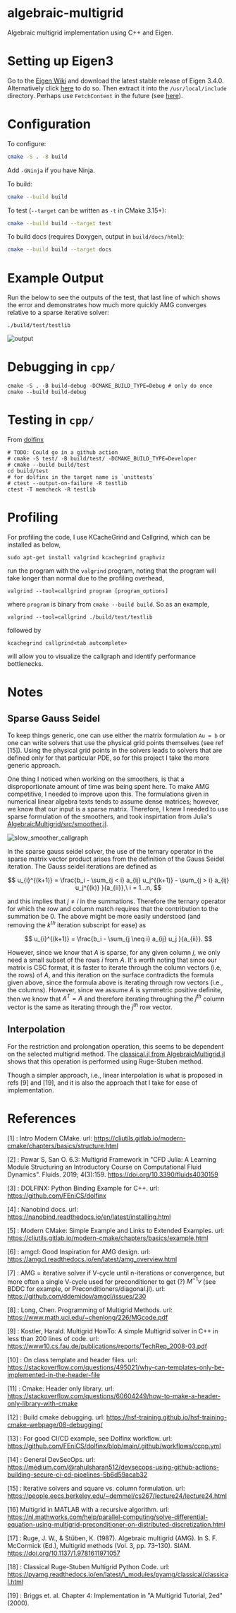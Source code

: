 # algebraic-multigrid

Algebraic multigrid implementation using C++ and Eigen.

# Setting up Eigen3

Go to the [Eigen Wiki](https://eigen.tuxfamily.org/index.php?title=Main_Page) and download the latest stable release of Eigen 3.4.0. Alternatively click [here](https://gitlab.com/libeigen/eigen/-/archive/3.4.0/eigen-3.4.0.tar.gz) to do so. Then extract it into the `/usr/local/include` directory. Perhaps use  `FetchContent` in the future (see [here](https://stackoverflow.com/questions/65860094/how-to-add-eigen-library-to-a-cmake-c-project-via-fetchcontent)).

# Configuration

To configure:

```bash
cmake -S . -B build
```

Add `-GNinja` if you have Ninja.

To build:

```bash
cmake --build build
```

To test (`--target` can be written as `-t` in CMake 3.15+):

```bash
cmake --build build --target test
```

To build docs (requires Doxygen, output in `build/docs/html`):

```bash
cmake --build build --target docs
```

# Example Output

Run the below to see the outputs of the test, that last line of which shows the error and demonstrates how much more quickly AMG converges relative to a sparse iterative solver:

```
./build/test/testlib
```

![output](image/README/output.png)

# Debugging in `cpp/`

```shell
cmake -S . -B build-debug -DCMAKE_BUILD_TYPE=Debug # only do once
cmake --build build-debug
```

# Testing in `cpp/`

From [dolfinx](https://github.com/FEniCS/dolfinx/blob/6189a7e2f42a63cc2bafd10696862efb41f0c3f9/.circleci/config.yml#L32)

```shell
# TODO: Could go in a github action
# cmake -S test/ -B build/test/ -DCMAKE_BUILD_TYPE=Developer 
# cmake --build build/test
cd build/test
# for dolfinx in the target name is `unittests`
# ctest --output-on-failure -R testlib
ctest -T memcheck -R testlib
```

# Profiling

For profiling the code, I use KCacheGrind and Callgrind, which can be installed as below,

```shell
sudo apt-get install valgrind kcachegrind graphviz
```

run the program with the `valgrind` program, noting that the program will take longer than normal due to the profiling overhead,

```shell
valgrind --tool=callgrind program [program_options]
```

where `program` is binary from `cmake --build build`. So as an example,

```shell
valgrind --tool=callgrind ./build/test/testlib
```

followed by

```shell
kcachegrind callgrind<tab autcomplete>
```

will allow you to visualize the callgraph and identify performance bottlenecks.

# Notes

## Sparse Gauss Seidel

To keep things generic, one can use either the matrix formulation `Au = b` or one can write solvers that use the physical grid points themselves (see ref [15]). Using the physical grid points in the solvers leads to solvers that are defined only for that particular
PDE, so for this project I take the more generic approach.

One thing I noticed when working on the smoothers, is that a disproportionate amount of time was being spent here. To make AMG competitive, I needed to improve upon this. The formulations given in numerical linear algebra texts tends to assume dense matrices; however, we know that our input is a sparse matrix. Therefore, I knew I needed to use sparse formulation of the smoothers, and took inspirtation from Julia's [AlgebraicMultigrid/src/smoother.jl](https://github.com/JuliaLinearAlgebra/AlgebraicMultigrid.jl/blob/master/src/smoother.jl).

![slow_smoother_callgraph](image/README/slow_smoother_callgraph.png)

In the sparse gauss seidel solver, the use of the ternary operator in the sparse matrix vector product arises from the definition of the Gauss Seidel iteration. The Gauss seidel iterations are defined as

$$
u_{i}^{(k+1)} = \frac{b_i - \sum_{j < i} a_{ij} u_j^{(k+1)} - \sum_{j > i} a_{ij} u_j^{(k)} }{a_{ii}},\ i = 1...n,
$$

and this implies that $j \neq i$ in the summations. Therefore the ternary operator for which the row and column match requires that the contribution to the summation be 0. The above might be more easily understood (and removing the $k^{th}$ iteration subscript for ease) as

$$
u_{i}^{(k+1)} = \frac{b_i - \sum_{j \neq i} a_{ij} u_j }{a_{ii}}.
$$

However, since we know that $A$ is sparse, for any given column $j$, we only need a small subset of the rows $i$ from $A$. It's worth noting that since our matrix is CSC format, it is faster to iterate through the column vectors (i.e, the rows) of $A$, and this iteration on the surface contradicts the formula given above, since the formula above is iterating through row vectors (i.e., the columns). However, since we assume $A$ is symmetric positive definite, then we know that $A^{T} = A$ and therefore iterating throughing the $j^{th}$ column vector is the same as iterating through the $j^{th}$ row vector.

## Interpolation

For the restriction and prolongation operation, this seems to be dependent on the selected multigrid method. The [classical.jl from AlgebraicMultigrid.jl](https://github.com/JuliaLinearAlgebra/AlgebraicMultigrid.jl/blob/master/src/classical.jl) shows that this operation is performed using Ruge-Stuben method.

Though a simpler approach, i.e., linear interpolation is what is proposed in refs [9]
and [19], and it is also the approach that I take for ease of implementation.

# References

[1] : Intro Modern CMake. url: https://cliutils.gitlab.io/modern-cmake/chapters/basics/structure.html

[2] : Pawar S, San O. 6.3: Multigrid Framework in "CFD Julia: A Learning Module
Structuring an Introductory Course on Computational Fluid Dynamics". Fluids.
2019; 4(3):159. https://doi.org/10.3390/fluids4030159

[3] : DOLFINX: Python Binding Example for C++. url: https://github.com/FEniCS/dolfinx

[4] : Nanobind docs. url: https://nanobind.readthedocs.io/en/latest/installing.html

[5] : Modern CMake: Simple Example and Links to Extended Examples. url: https://cliutils.gitlab.io/modern-cmake/chapters/basics/example.html

[6] : amgcl: Good Inspiration for AMG design. url: https://amgcl.readthedocs.io/en/latest/amg_overview.html

[7] : AMG = iterative solver if V-cycle until n-iterations or convergence, but more often a single V-cycle used for preconditioner to get (?) $M^{-1} v$ (see BDDC for example, or Preconditioners/diagonal.jl). url: https://github.com/ddemidov/amgcl/issues/230

[8] : Long, Chen. Programming of Multigrid Methods. url: https://www.math.uci.edu/~chenlong/226/MGcode.pdf

[9] : Kostler, Harald. Multigrid HowTo: A simple Multigrid solver in C++ in less
than 200 lines of code. url: https://www10.cs.fau.de/publications/reports/TechRep_2008-03.pdf

[10] : On class template and header files. url: https://stackoverflow.com/questions/495021/why-can-templates-only-be-implemented-in-the-header-file

[11] : Cmake: Header only library. url: https://stackoverflow.com/questions/60604249/how-to-make-a-header-only-library-with-cmake

[12] : Build cmake debugging. url: https://hsf-training.github.io/hsf-training-cmake-webpage/08-debugging/

[13] : For good CI/CD example, see Dolfinx workflow. url: https://github.com/FEniCS/dolfinx/blob/main/.github/workflows/ccpp.yml

[14] : General DevSecOps. url: https://medium.com/@rahulsharan512/devsecops-using-github-actions-building-secure-ci-cd-pipelines-5b6d59acab32

[15] : Iterative solvers and square vs. column formulation. url: https://people.eecs.berkeley.edu/~demmel/cs267/lecture24/lecture24.html

[16] Multigrid in MATLAB with a recursive algorithm. url: https://nl.mathworks.com/help/parallel-computing/solve-differential-equation-using-multigrid-preconditioner-on-distributed-discretization.html

[17] : Ruge, J. W., & Stüben, K. (1987). Algebraic multigrid (AMG). In S. F. McCormick (Ed.), Multigrid methods (Vol. 3, pp. 73–130). SIAM. https://doi.org/10.1137/1.9781611971057

[18] : Classical Ruge-Stuben Multigrid Python Code. url: https://pyamg.readthedocs.io/en/latest/\_modules/pyamg/classical/classical.html

[19] : Briggs et. al. Chapter 4: Implementation in "A Multigrid Tutorial, 2ed" (2000).
